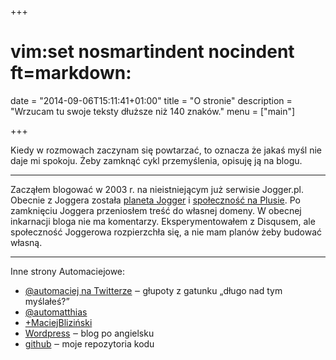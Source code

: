+++
# vim:set nosmartindent nocindent ft=markdown:
date = "2014-09-06T15:11:41+01:00"
title = "O stronie"
description = "Wrzucam tu swoje teksty dłuższe niż 140 znaków."
menu = ["main"]

+++

Kiedy w rozmowach zaczynam się powtarzać, to oznacza że jakaś myśl nie daje mi
spokoju. Żeby zamknąć cykl przemyślenia, opisuję ją na blogu.

----

Zacząłem blogować w 2003 r. na nieistniejącym już serwisie Jogger.pl. Obecnie
z Joggera została [planeta Jogger][planeta] i [społeczność na
Plusie][joggerplus].  Po zamknięciu Joggera przeniosłem treść do własnej domeny.
W obecnej inkarnacji bloga nie ma komentarzy. Eksperymentowałem z Disqusem, ale
społeczność Joggerowa rozpierzchła się, a nie mam planów żeby budować własną.

----

Inne strony Automaciejowe:

- [@automaciej na Twitterze](https://twitter.com/automaciej) ‒ głupoty z gatunku
  „długo nad tym myślałeś?”
- [@automatthias](https://twitter.com/automatthias)
- [+MaciejBliziński](https://plus.google.com/+MaciejBlizi%C5%84ski)
- [Wordpress](http://automatthias.wordpress.com/) ‒ blog po angielsku
- [github](https://github.com/automatthias) ‒ moje repozytoria kodu

[planeta]: https://zakr.es/planetjogger/
[joggerplus]: https://plus.google.com/communities/116979793263743755364
